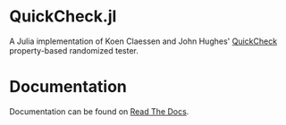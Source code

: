 QuickCheck.jl
=============
A Julia implementation of Koen Claessen and John Hughes' [QuickCheck](http://www.cse.chalmers.se/~rjmh/QuickCheck/) property-based randomized tester.

Documentation
=============
Documentation can be found on [Read The Docs](https://quickcheckjl.readthedocs.org/en/latest/).
